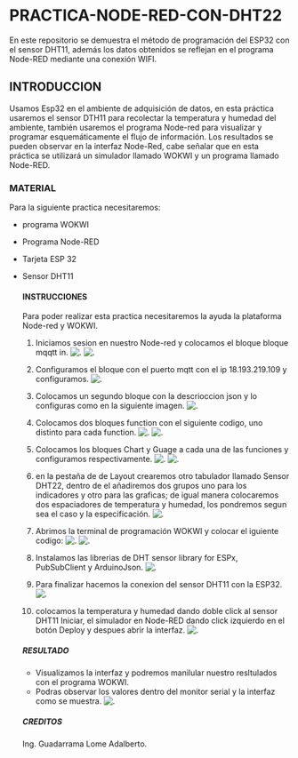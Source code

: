 # PRACTICA-NODE-RED-CON-DHT22
En este repositorio se demuestra el método de programación del ESP32 con el sensor DHT11, además los datos obtenidos se reflejan en el programa Node-RED mediante una conexión WIFI.
## INTRODUCCION 
Usamos Esp32 en el ambiente de adquisición de datos, en esta práctica usaremos el sensor DTH11 para recolectar la temperatura y humedad del ambiente, también usaremos el programa Node-red para visualizar y programar esquemáticamente el flujo de información. Los resultados se pueden observar en la interfaz Node-Red, cabe señalar que en esta práctica se utilizará un simulador llamado WOKWI y un programa llamado Node-RED.
### MATERIAL 
Para la siguiente practica necesitaremos:
* programa WOKWI
* Programa Node-RED
* Tarjeta ESP 32
* Sensor DHT11
  #### INSTRUCCIONES
  Para poder realizar  esta practica  necesitaremos la ayuda la plataforma Node-red y WOKWI.
  1. Iniciamos sesion en nuestro Node-red y colocamos el bloque bloque mqqtt in.
![.](https://github.com/AdalGuadarrama/PRACTICA-NODE-RED-CON-DHT22/blob/main/s0.0.png)
![.](https://github.com/AdalGuadarrama/PRACTICA-NODE-RED-CON-DHT22/blob/main/s1.png)

   2. Configuramos el bloque con el puerto mqtt con el ip 18.193.219.109 y configuramos.
![.](https://github.com/AdalGuadarrama/PRACTICA-NODE-RED-CON-DHT22/blob/main/s3%20(2).png)

   3. Colocamos un segundo  bloque con la descrioccion json y lo configuras como en la siguiente imagen.
![.](https://github.com/AdalGuadarrama/PRACTICA-NODE-RED-CON-DHT22/blob/main/s4.png)

   4. Colocamos dos bloques function con el siguiente codigo, uno distinto para cada function.
![.](https://github.com/AdalGuadarrama/PRACTICA-NODE-RED-CON-DHT22/blob/main/s5..png)
![.](https://github.com/AdalGuadarrama/PRACTICA-NODE-RED-CON-DHT22/blob/main/s6.png)

   5. Colocamos los bloques Chart y Guage a cada una de las funciones y configuramos respectivamente.
![.](https://github.com/AdalGuadarrama/PRACTICA-NODE-RED-CON-DHT22/blob/main/s7.png)
![.](https://github.com/AdalGuadarrama/PRACTICA-NODE-RED-CON-DHT22/blob/main/s8.png)

    6. en la pestaña de de Layout crearemos otro tabulador llamado Sensor DHT22, dentro de el añadiremos dos grupos uno para los indicadores y otro para las graficas; de igual manera colocaremos dos espaciadores de temperatura y humedad, los pondremos segun sea el caso y la especificación.
![.](https://github.com/AdalGuadarrama/PRACTICA-NODE-RED-CON-DHT22/blob/main/s9.png)

  7. Abrimos la terminal de programación WOKWI y colocar el iguiente codigo:
![.](https://github.com/AdalGuadarrama/PRACTICA-NODE-RED-CON-DHT22/blob/main/s10.png)
![.](https://github.com/AdalGuadarrama/PRACTICA-NODE-RED-CON-DHT22/blob/main/s11.png)

  8. Instalamos las librerias de DHT sensor library for ESPx, PubSubClient y ArduinoJson.
![.](https://github.com/AdalGuadarrama/PRACTICA-NODE-RED-CON-DHT22/blob/main/s13.png)

  9. Para finalizar hacemos la conexion del sensor DHT11 con la ESP32.
![.](https://github.com/AdalGuadarrama/PRACTICA-NODE-RED-CON-DHT22/blob/main/s12.png)

  10. colocamos la temperatura y humedad dando doble click al sensor DHT11 Iniciar, el simulador en Node-RED dando click izquierdo en el botón Deploy y despues abrir la interfaz.
![.](https://github.com/AdalGuadarrama/PRACTICA-NODE-RED-CON-DHT22/blob/main/s14.png)
  
  ##### RESULTADO
  * Visualizamos la interfaz y podremos manilular nuestro resltulados con el programa WOKWI.
  * Podras observar los valores dentro del monitor serial y la interfaz como se muestra.
  ![.](https://github.com/AdalGuadarrama/PRACTICA-NODE-RED-CON-DHT22/blob/main/s15.png)

  ##### CREDITOS
  Ing. Guadarrama Lome Adalberto.
